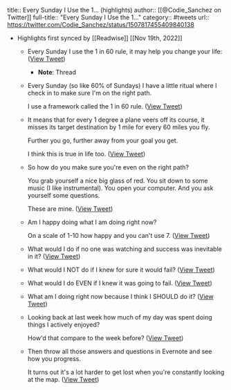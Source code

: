 title:: Every Sunday I Use the 1... (highlights)
author:: [[@Codie_Sanchez on Twitter]]
full-title:: "Every Sunday I Use the 1..."
category:: #tweets
url:: https://twitter.com/Codie_Sanchez/status/1507817455409840138

- Highlights first synced by [[Readwise]] [[Nov 19th, 2022]]
	- Every Sunday I use the 1 in 60 rule, it may help you change your life: ([View Tweet](https://twitter.com/Codie_Sanchez/status/1507817455409840138))
		- **Note**: Thread
	- Every Sunday (so like 60% of Sundays) I have a little ritual where I check in to make sure I'm on the right path.
	  
	  I use a framework called the 1 in 60 rule. ([View Tweet](https://twitter.com/Codie_Sanchez/status/1507817457993625605))
	- It means that for every 1 degree a plane veers off its course, it misses its target destination by 1 mile for every 60 miles you fly. 
	  
	  Further you go, further away from your goal you get. 
	  
	  I think this is true in life too. ([View Tweet](https://twitter.com/Codie_Sanchez/status/1507817464788406274))
	- So how do you make sure you're even on the right path? 
	  
	  You grab yourself a nice big glass of red.
	  You sit down to some music (I like instrumental).
	  You open your computer.
	  And you ask yourself some questions. 
	  
	  These are mine. ([View Tweet](https://twitter.com/Codie_Sanchez/status/1507817466436665348))
	- Am I happy doing what I am doing right now?
	  
	  On a scale of 1-10 how happy and you can't use 7. ([View Tweet](https://twitter.com/Codie_Sanchez/status/1507817468127064072))
	- What would I do if no one was watching and success was inevitable in it? ([View Tweet](https://twitter.com/Codie_Sanchez/status/1507817470178041857))
	- What would I NOT do if I knew for sure it would fail? ([View Tweet](https://twitter.com/Codie_Sanchez/status/1507817472451297293))
	- What would I do EVEN if I knew it was going to fail. ([View Tweet](https://twitter.com/Codie_Sanchez/status/1507817474011582473))
	- What am I doing right now because I think I SHOULD do it? ([View Tweet](https://twitter.com/Codie_Sanchez/status/1507817475731247111))
	- Looking back at last week how much of my day was spent doing things I actively enjoyed?
	  
	  How'd that compare to the week before? ([View Tweet](https://twitter.com/Codie_Sanchez/status/1507817483176136708))
	- Then throw all those answers and questions in Evernote and see how you progress.
	  
	  It turns out it's a lot harder to get lost when you're constantly looking at the map. ([View Tweet](https://twitter.com/Codie_Sanchez/status/1507817484803575811))